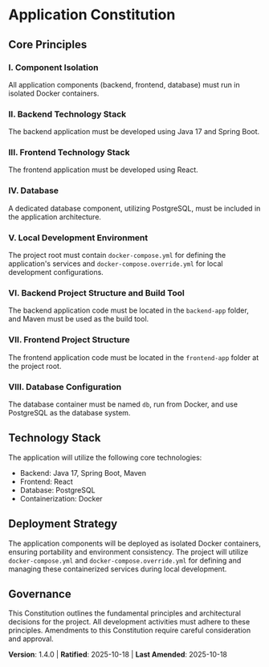 <!--
Sync Impact Report:
Version change: 1.3.0 → 1.4.0
Modified principles: IV. Database (refined), VIII. Database Configuration (added)
Added sections: None
Removed sections: None
Templates requiring updates:
- .specify/templates/plan-template.md: ✅ updated (no changes needed)
- .specify/templates/spec-template.md: ✅ updated (no changes needed)
- .specify/templates/tasks-template.md: ✅ updated (no changes needed)
- .specify/templates/agent-file-template.md: ✅ updated (no changes needed)
- .gemini/commands/*.toml: ✅ updated (no changes needed)
Follow-up TODOs: None
-->
# Application Constitution

## Core Principles

### I. Component Isolation
All application components (backend, frontend, database) must run in isolated Docker containers.

### II. Backend Technology Stack
The backend application must be developed using Java 17 and Spring Boot.

### III. Frontend Technology Stack
The frontend application must be developed using React.

### IV. Database
A dedicated database component, utilizing PostgreSQL, must be included in the application architecture.

### V. Local Development Environment
The project root must contain `docker-compose.yml` for defining the application's services and `docker-compose.override.yml` for local development configurations.

### VI. Backend Project Structure and Build Tool
The backend application code must be located in the `backend-app` folder, and Maven must be used as the build tool.

### VII. Frontend Project Structure
The frontend application code must be located in the `frontend-app` folder at the project root.

### VIII. Database Configuration
The database container must be named `db`, run from Docker, and use PostgreSQL as the database system.

## Technology Stack

The application will utilize the following core technologies:
- Backend: Java 17, Spring Boot, Maven
- Frontend: React
- Database: PostgreSQL
- Containerization: Docker

## Deployment Strategy

The application components will be deployed as isolated Docker containers, ensuring portability and environment consistency. The project will utilize `docker-compose.yml` and `docker-compose.override.yml` for defining and managing these containerized services during local development.

## Governance

This Constitution outlines the fundamental principles and architectural decisions for the project. All development activities must adhere to these principles. Amendments to this Constitution require careful consideration and approval.

**Version**: 1.4.0 | **Ratified**: 2025-10-18 | **Last Amended**: 2025-10-18